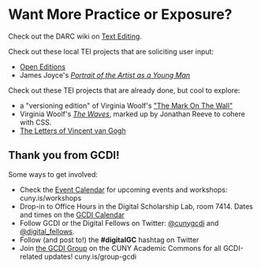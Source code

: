# Want More Practice or Exposure?

Check out the DARC wiki on [Text Editing](https://darc.gcdiprojects.org/Text_Editing_Encoding_Analysis).

Check out these local TEI projects that are soliciting user input:
- [Open Editions](https://open-editions.org/contribute/)
- James Joyce's [*Portrait of the Artist as a Young Man*](https://github.com/open-editions/corpus-joyce-portrait-TEI)

Check out these TEI projects that are already done, but cool to explore:
- a "versioning edition" of Virginia Woolf's ["The Mark On The Wall"]()
- Virginia Woolf's [*The Waves*](https://jonreeve.com/projects/waves-tei/waves-tei.xml), marked up by Jonathan Reeve to cohere with CSS.
- [The Letters of Vincent van Gogh](http://vangoghletters.org/vg/letters.html)

## Thank you from GCDI!

Some ways to get involved: 
- Check the [Event Calendar](cuny.is/workshops) for upcoming events and workshops: cuny.is/workshops
- Drop-in to Office Hours in the Digital Scholarship Lab, room 7414. Dates and times on the [GCDI Calendar](cuny.is/workshops)
- Follow GCDI or the Digital Fellows on Twitter: [@cunygcdi](https://twitter.com/cunygcdi?lang=en) and [@digital_fellows](https://twitter.com/digital_fellows?lang=en).
- Follow (and post to!) the **#digitalGC** hashtag on Twitter
- Join [the GCDI Group](cuny.is/group-gcdi) on the CUNY Academic Commons for all GCDI-related updates! cuny.is/group-gcdi
